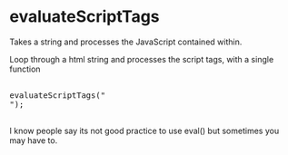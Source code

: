 # evaluateScriptTags
Takes a string and processes the JavaScript contained within.

Loop through a html string and processes the script tags, with a single function

<pre>

evaluateScriptTags("<div></div><script>alert("working");</script>");

</pre>

I know people say its not good practice to use eval() but sometimes you may have to.
